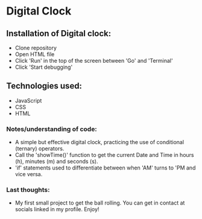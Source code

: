 # Digital Clock

## Installation of Digital clock:
- Clone repository
- Open HTML file
- Click 'Run' in the top of the screen between 'Go' and 'Terminal'
- Click 'Start debugging'


## Technologies used:
- JavaScript
- CSS
- HTML


### Notes/understanding of code:
- A simple but effective digital clock, practicing the use of conditional (ternary) operators.
- Call the 'showTime()' function to get the current Date and Time in hours (h), minutes (m) and seconds (s).
- 'if' statements used to differentiate between when 'AM' turns to 'PM and vice versa. 


### Last thoughts:
- My first small project to get the ball rolling. You can get in contact at socials linked in my profile. Enjoy!